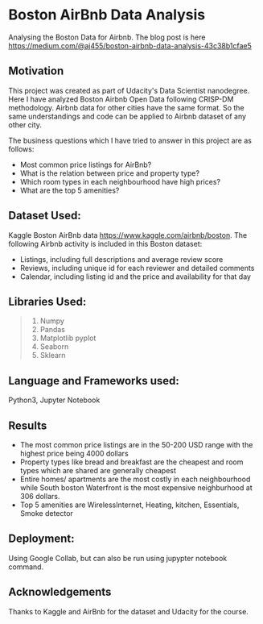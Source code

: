 # Boston AirBnb Data Analysis
Analysing the Boston Data for Airbnb. The blog post is here https://medium.com/@aj455/boston-airbnb-data-analysis-43c38b1cfae5

## Motivation
This project was created as part of Udacity's Data Scientist nanodegree. Here I have analyzed Boston Airbnb Open Data following CRISP-DM methodology. Airbnb data for other cities have the same format. So the same understandings and code can be applied to Airbnb dataset of any other city.

The business questions which I have tried to answer in this project are as follows:
- Most common price listings for AirBnb?
- What is the relation between price and property type?
- Which room types in each neighbourhood have high prices?
- What are the top 5 amenities?

## Dataset Used:
Kaggle Boston AirBnb data https://www.kaggle.com/airbnb/boston.
The following Airbnb activity is included in this Boston dataset:

- Listings, including full descriptions and average review score
- Reviews, including unique id for each reviewer and detailed comments
- Calendar, including listing id and the price and availability for that day

## Libraries Used:
> 1. Numpy 
> 2. Pandas 
> 3. Matplotlib pyplot
> 4. Seaborn
> 5. Sklearn

## Language and Frameworks used:
Python3, Jupyter Notebook

## Results
- The most common price listings are in the 50-200 USD range with the highest price being 4000 dollars
- Property types like bread and breakfast are the cheapest and room types which are shared are generally cheapest
- Entire homes/ apartments are the most costly in each neighbourhood while South boston Waterfront is the most expensive neighburhood at 306 dollars.
- Top 5 amenities are WirelessInternet, Heating, kitchen, Essentials, Smoke detector

## Deployment:
Using Google Collab, but can also be run using jupypter notebook command.

## Acknowledgements
Thanks to Kaggle and  AirBnb for the dataset and Udacity for the course.
